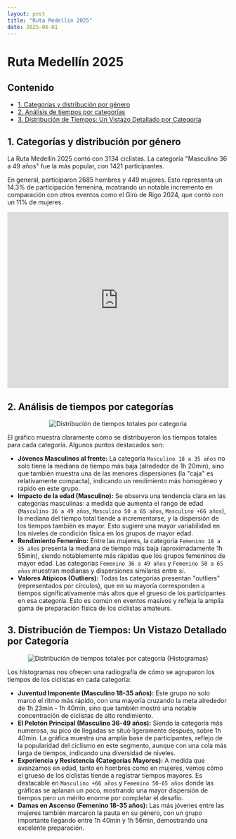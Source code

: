 ```yaml
---
layout: post
title: "Ruta Medellín 2025"
date: 2025-06-01
---
```


# Ruta Medellín 2025

## Contenido

- [1. Categorías y distribución por género](#1-categorias-y-distribucion-por-genero)
- [2. Análisis de tiempos por categorías](#2-analisis-de-tiempos-por-categorias)
- [3. Distribución de Tiempos: Un Vistazo Detallado por Categoría](#3-distribucion-de-tiempos-un-vistazo-detallado-por-categoria)

## 1. Categorías y distribución por género

La Ruta Medellín 2025 contó con 3134 ciclistas. La categoría "Masculino 36 a 49 años" fue la más popular, con 1421 participantes.

En general, participaron 2685 hombres y 449 mujeres. Esto representa un 14.3% de participación femenina, mostrando un notable incremento en comparación con otros eventos como el Giro de Rigo 2024, que contó con un 11% de mujeres.

<iframe title="Categorías" aria-label="Pie Chart" id="datawrapper-chart-1UHB6" src="https://datawrapper.dwcdn.net/1UHB6/1/" scrolling="no" frameborder="0" style="width: 0; min-width: 100% !important; border: none;" height="400" data-external="1"></iframe><script type="text/javascript">!function(){"use strict";window.addEventListener("message",(function(a){if(void 0!==a.data["datawrapper-height"]){var e=document.querySelectorAll("iframe");for(var t in a.data["datawrapper-height"])for(var r,i=0;r=e[i];i++)if(r.contentWindow===a.source){var d=a.data["datawrapper-height"][t]+"px";r.style.height=d}}}))}();
</script>

## 2. Análisis de tiempos por categorías

<div style="text-align: center;">
  <img src="/play_with_data/data/ruta_medellin_2025/images/total_time_by_category_boxplot.png" alt="Distribución de tiempos totales por categoría" />
</div>

El gráfico muestra claramente cómo se distribuyeron los tiempos totales para cada categoría. Algunos puntos destacados son:

*   **Jóvenes Masculinos al frente:** La categoría `Masculino 18 a 35 años` no solo tiene la mediana de tiempo más baja (alrededor de 1h 20min), sino que también muestra una de las menores dispersiones (la "caja" es relativamente compacta), indicando un rendimiento más homogéneo y rápido en este grupo.
*   **Impacto de la edad (Masculino):** Se observa una tendencia clara en las categorías masculinas: a medida que aumenta el rango de edad (`Masculino 36 a 49 años`, `Masculino 50 a 65 años`, `Masculino +66 años`), la mediana del tiempo total tiende a incrementarse, y la dispersión de los tiempos también es mayor. Esto sugiere una mayor variabilidad en los niveles de condición física en los grupos de mayor edad.
*   **Rendimiento Femenino:** Entre las mujeres, la categoría `Femenino 18 a 35 años` presenta la mediana de tiempo más baja (aproximadamente 1h 55min), siendo notablemente más rápidas que los grupos femeninos de mayor edad. Las categorías `Femenino 36 a 49 años` y `Femenino 50 a 65 años` muestran medianas y dispersiones similares entre sí.
*   **Valores Atípicos (Outliers):** Todas las categorías presentan "outliers" (representados por círculos), que en su mayoría corresponden a tiempos significativamente más altos que el grueso de los participantes en esa categoría. Esto es común en eventos masivos y refleja la amplia gama de preparación física de los ciclistas amateurs.

## 3. Distribución de Tiempos: Un Vistazo Detallado por Categoría

<div style="text-align: center;">
  <img src="/play_with_data/data/ruta_medellin_2025/images/histograms_total_time_by_category.png" alt="Distribución de tiempos totales por categoría (Histogramas)" />
</div>

Los histogramas nos ofrecen una radiografía de cómo se agruparon los tiempos de los ciclistas en cada categoría:

*   **Juventud Imponente (Masculino 18-35 años):** Este grupo no solo marcó el ritmo más rápido, con una mayoría cruzando la meta alrededor de 1h 23min - 1h 40min, sino que también mostró una notable concentración de ciclistas de alto rendimiento.
*   **El Pelotón Principal (Masculino 36-49 años):** Siendo la categoría más numerosa, su pico de llegadas se situó ligeramente después, sobre 1h 40min. La gráfica muestra una amplia base de participantes, reflejo de la popularidad del ciclismo en este segmento, aunque con una cola más larga de tiempos, indicando una diversidad de niveles.
*   **Experiencia y Resistencia (Categorías Mayores):** A medida que avanzamos en edad, tanto en hombres como en mujeres, vemos cómo el grueso de los ciclistas tiende a registrar tiempos mayores. Es destacable en `Masculino +66 años` y `Femenino 50-65 años` donde las gráficas se aplanan un poco, mostrando una mayor dispersión de tiempos pero un mérito enorme por completar el desafío.
*   **Damas en Ascenso (Femenino 18-35 años):** Las más jóvenes entre las mujeres también marcaron la pauta en su género, con un grupo importante llegando entre 1h 40min y 1h 56min, demostrando una excelente preparación.

<link href="https://cdn.jsdelivr.net/npm/@n8n/chat/dist/style.css" rel="stylesheet" />
<script type="module">
	import { createChat } from 'https://cdn.jsdelivr.net/npm/@n8n/chat/dist/chat.bundle.es.js';

	createChat({
		webhookUrl: 'https://play-with-data-c9f42bcc14dd.herokuapp.com/webhook/e95f5408-0cfc-4157-a0d4-c3b473adea9d/chat',
		initialMessages: [
			"Para empezar, podrías preguntar por:\n• Resultados generales\n• Tiempos promedio por categoría\n• Participación femenina\n\n¿Qué te gustaría saber?"
		],
		defaultLanguage: 'es',
		i18n: {
			es: {
				title: '¡Hola!',
				subtitle: 'Pregúntame sobre el evento Ruta Medellín 2025.',
				footer: '',
				getStarted: 'Nueva Conversación',
				inputPlaceholder: 'Ej: ¿Tiempo promedio en Masculino 18-35 años?'
			}
		}
	});
</script>

<style>
:root {
  --jekyll-theme-primary-color: #007bff;
  --jekyll-theme-primary-hover-color: #0056b3;
  --jekyll-theme-primary-active-color: #004085;

  --jekyll-theme-page-background: #ffffff;
  --jekyll-theme-text-color: #343a40;
  --jekyll-theme-muted-text-color: #6c757d;
  --jekyll-theme-border-color: #dee2e6;
  --jekyll-theme-light-bg: #f8f9fa;

  /* Primary colors (used for toggle button, user messages, etc.) */
  --chat--color-primary: var(--jekyll-theme-primary-color);
  --chat--color-primary-shade-50: var(--jekyll-theme-primary-hover-color);
  --chat--color-primary-shade-100: var(--jekyll-theme-primary-active-color);

  /* Secondary colors (can be same as primary or different, user messages use this by default) */
  --chat--color-secondary: var(--jekyll-theme-primary-color);
  --chat--color-secondary-shade-50: var(--jekyll-theme-primary-hover-color);

  /* General palette */
  --chat--color-white: #ffffff;
  --chat--color-light: var(--jekyll-theme-light-bg);
  --chat--color-light-shade-50: #e9ecef;
  --chat--color-light-shade-100: #ced4da;
  --chat--color-medium: var(--jekyll-theme-border-color);
  --chat--color-dark: var(--jekyll-theme-text-color);
  --chat--color-disabled: var(--jekyll-theme-muted-text-color);
  --chat--color-typing: var(--jekyll-theme-muted-text-color);

  /* Spacing and Borders */
  --chat--spacing: 0.75rem;
  --chat--border-radius: 0.25rem;
  --chat--transition-duration: 0.15s;


  /* Header Styling */
  --chat--header-height: auto;
  --chat--header--padding: var(--chat--spacing) 1rem;
  --chat--header--background: var(--jekyll-theme-light-bg);
  --chat--header--color: var(--jekyll-theme-text-color);
  --chat--header--border-bottom: 1px solid var(--jekyll-theme-border-color);
  --chat--heading--font-size: 1.25em;
  --chat--subtitle--font-size: 0.9em;
  --chat--subtitle--color: var(--jekyll-theme-muted-text-color);
  --chat--subtitle--line-height: 1.4;

  /* Message Bubbles */
  --chat--message--font-size: 0.95rem;
  --chat--message--padding: 0.6rem 0.9rem;
  --chat--message--border-radius: 0.5rem;
  --chat--message-line-height: 1.5;

  --chat--message--bot--background: var(--chat--color-light-shade-50);
  --chat--message--bot--color: var(--jekyll-theme-text-color);
  --chat--message--bot--border: none;

  --chat--message--user--background: var(--chat--color-secondary);
  --chat--message--user--color: var(--chat--color-white);
  --chat--message--user--border: none;

  --chat--message--pre--background: rgba(0, 0, 0, 0.03);

  /* Text Area / Input */
  --chat--textarea--height: 60px;
  --chat--textarea--background: var(--jekyll-theme-page-background);
  --chat--textarea--color: var(--jekyll-theme-text-color);
  --chat--textarea--border: 1px solid var(--jekyll-theme-border-color);
  --chat--textarea--border-radius: var(--chat--border-radius);
  --chat--textarea--placeholder-color: var(--jekyll-theme-muted-text-color);

  /* Send Button (typically part of the textarea component) */

  /* Toggle Button (the button to open/close chat) */
  --chat--toggle--background: var(--chat--color-primary);
  --chat--toggle--hover--background: var(--chat--color-primary-shade-50);
  --chat--toggle--active--background: var(--chat--color-primary-shade-100);
  --chat--toggle--color: var(--chat--color-white); /* Icon color */
  --chat--toggle--size: 56px;
  --chat--toggle--offset-x: 1.5rem;
  --chat--toggle--offset-y: 1.5rem;
  --chat--toggle--border-radius: 50%;

  /* Suggested Replies / Quick Replies (These are often styled like buttons) */
  --chat--quick-reply--padding: 0.5rem 1rem;
  --chat--quick-reply--border-radius: var(--chat--border-radius);
  --chat--quick-reply--background: var(--chat--color-white);
  --chat--quick-reply--color: var(--jekyll-theme-primary-color);
  --chat--quick-reply--border: 1px solid var(--jekyll-theme-primary-color);
  --chat--quick-reply--hover--background: var(--jekyll-theme-light-bg);
  --chat--quick-reply--hover--color: var(--jekyll-theme-primary-hover-color);
  --chat--quick-reply--hover--border: 1px solid var(--jekyll-theme-primary-hover-color);

}

/* Targeting lists within bot messages to prevent overflow */
.chat-message.chat-message-from-bot .chat-message-markdown ul,
.chat-message.chat-message-from-bot .chat-message-markdown ol {
  padding-left: 25px;
  margin-left: 0;
  word-break: break-word;
  list-style-position: inside;
}

.chat-message.chat-message-from-bot .chat-message-markdown li {
  margin-bottom: 0.25em;
  word-break: break-word;
}

</style>